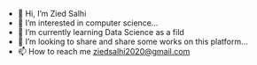 - 👋 Hi, I’m Zied Salhi
- 👀 I’m interested in computer science...
- 🌱 I’m currently learning Data Science as a fild 
- 💞️ I’m looking to share and share some works on this platform...
- 📫 How to reach me ziedsalhi2020@gmail.com

<!---
zied-1/zied-1 is a ✨ special ✨ repository because its `README.md` (this file) appears on your GitHub profile.
You can click the Preview link to take a look at your changes.
--->
